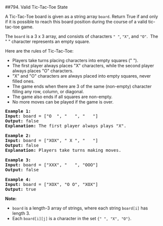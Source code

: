 ##794. Valid Tic-Tac-Toe State
<p>A Tic-Tac-Toe board is given as a string array <code>board</code>. Return True if and only if it is possible to reach this board position during the course of a valid tic-tac-toe game.</p>

<p>The <code>board</code> is a 3 x 3 array, and consists of characters <code>&quot; &quot;</code>, <code>&quot;X&quot;</code>, and <code>&quot;O&quot;</code>.&nbsp; The &quot; &quot; character represents an empty square.</p>

<p>Here are the rules of Tic-Tac-Toe:</p>

<ul>
	<li>Players take turns placing characters into empty squares (&quot; &quot;).</li>
	<li>The first player always places &quot;X&quot; characters, while the second player always places &quot;O&quot; characters.</li>
	<li>&quot;X&quot; and &quot;O&quot; characters are always placed into empty squares, never filled ones.</li>
	<li>The game ends when there are 3 of the same (non-empty) character filling any row, column, or diagonal.</li>
	<li>The game also ends if all squares are non-empty.</li>
	<li>No more moves can be played if the game is over.</li>
</ul>

<pre>
<strong>Example 1:</strong>
<strong>Input:</strong> board = [&quot;O&nbsp; &quot;, &quot;&nbsp; &nbsp;&quot;, &quot;&nbsp; &nbsp;&quot;]
<strong>Output:</strong> false
<strong>Explanation:</strong> The first player always plays &quot;X&quot;.

<strong>Example 2:</strong>
<strong>Input:</strong> board = [&quot;XOX&quot;, &quot; X &quot;, &quot;   &quot;]
<strong>Output:</strong> false
<strong>Explanation:</strong> Players take turns making moves.

<strong>Example 3:</strong>
<strong>Input:</strong> board = [&quot;XXX&quot;, &quot;   &quot;, &quot;OOO&quot;]
<strong>Output:</strong> false

<strong>Example 4:</strong>
<strong>Input:</strong> board = [&quot;XOX&quot;, &quot;O O&quot;, &quot;XOX&quot;]
<strong>Output:</strong> true
</pre>

<p><strong>Note:</strong></p>

<ul>
	<li><code>board</code> is a length-3 array of strings, where each string <code>board[i]</code> has length 3.</li>
	<li>Each <code>board[i][j]</code> is a character in the set <code>{&quot; &quot;, &quot;X&quot;, &quot;O&quot;}</code>.</li>
</ul>
